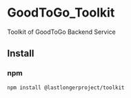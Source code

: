 # GoodToGo_Toolkit

Toolkit of GoodToGo Backend Service

## Install

### npm
```
npm install @lastlongerproject/toolkit
```